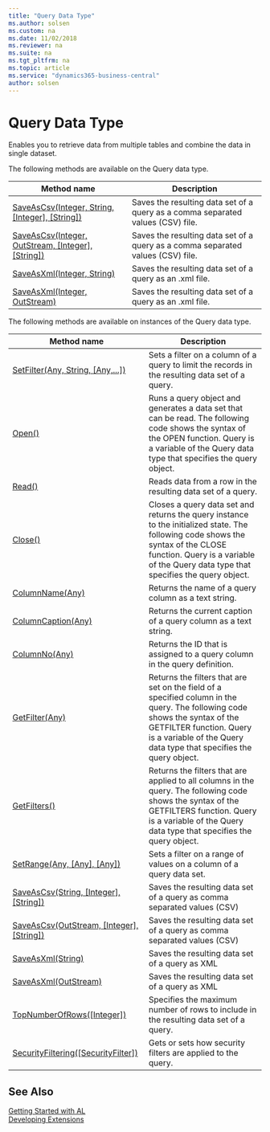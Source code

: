 ```yaml
---
title: "Query Data Type"
ms.author: solsen
ms.custom: na
ms.date: 11/02/2018
ms.reviewer: na
ms.suite: na
ms.tgt_pltfrm: na
ms.topic: article
ms.service: "dynamics365-business-central"
author: solsen
---
```

[//]: # (START>DO_NOT_EDIT)
[//]: # (IMPORTANT:Do not edit any of the content between here and the END>DO_NOT_EDIT.)
[//]: # (Any modifications should be made in the .xml files in the ModernDev repo.)
# Query Data Type
Enables you to retrieve data from multiple tables and combine the data in single dataset.

The following methods are available on the Query data type.


|Method name|Description|
|-----------|-----------|
|[SaveAsCsv(Integer, String, [Integer], [String])](query-saveascsv-integer-string-integer-string-method.md)|Saves the resulting data set of a query as a comma separated values (CSV) file.|
|[SaveAsCsv(Integer, OutStream, [Integer], [String])](query-saveascsv-integer-outstream-integer-string-method.md)|Saves the resulting data set of a query as a comma separated values (CSV) file.|
|[SaveAsXml(Integer, String)](query-saveasxml-integer-string-method.md)|Saves the resulting data set of a query as an .xml file.|
|[SaveAsXml(Integer, OutStream)](query-saveasxml-integer-outstream-method.md)|Saves the resulting data set of a query as an .xml file.|

The following methods are available on instances of the Query data type.

|Method name|Description|
|-----------|-----------|
|[SetFilter(Any, String, [Any,...])](queryinstance-setfilter-method.md)|Sets a filter on a column of a query to limit the records in the resulting data set of a query.|
|[Open()](queryinstance-open-method.md)|Runs a query object and generates a data set that can be read. The following code shows the syntax of the OPEN function. Query is a variable of the Query data type that specifies the query object.|
|[Read()](queryinstance-read-method.md)|Reads data from a row in the resulting data set of a query.|
|[Close()](queryinstance-close-method.md)|Closes a query data set and returns the query instance to the initialized state. The following code shows the syntax of the CLOSE function.  Query is a variable of the Query data type that specifies the query object.|
|[ColumnName(Any)](queryinstance-columnname-method.md)|Returns the name of a query column as a text string.|
|[ColumnCaption(Any)](queryinstance-columncaption-method.md)|Returns the current caption of a query column as a text string.|
|[ColumnNo(Any)](queryinstance-columnno-method.md)|Returns the ID that is assigned to a query column in the query definition.|
|[GetFilter(Any)](queryinstance-getfilter-method.md)|Returns the filters that are set on the field of a specified column in the query. The following code shows the syntax of the GETFILTER function. Query is a variable of the Query data type that specifies the query object.|
|[GetFilters()](queryinstance-getfilters-method.md)|Returns the filters that are applied to all columns in the query. The following code shows the syntax of the GETFILTERS function. Query is a variable of the Query data type that specifies the query object.|
|[SetRange(Any, [Any], [Any])](queryinstance-setrange-method.md)|Sets a filter on a range of values on a column of a query data set.|
|[SaveAsCsv(String, [Integer], [String])](queryinstance-saveascsv-string-integer-string-method.md)|Saves the resulting data set of a query as comma separated values (CSV)|
|[SaveAsCsv(OutStream, [Integer], [String])](queryinstance-saveascsv-outstream-integer-string-method.md)|Saves the resulting data set of a query as comma separated values (CSV)|
|[SaveAsXml(String)](queryinstance-saveasxml-string-method.md)|Saves the resulting data set of a query as XML|
|[SaveAsXml(OutStream)](queryinstance-saveasxml-outstream-method.md)|Saves the resulting data set of a query as XML|
|[TopNumberOfRows([Integer])](queryinstance-topnumberofrows-method.md)|Specifies the maximum number of rows to include in the resulting data set of a query.|
|[SecurityFiltering([SecurityFilter])](queryinstance-securityfiltering-method.md)|Gets or sets how security filters are applied to the query.|

[//]: # (IMPORTANT: END>DO_NOT_EDIT)
## See Also
[Getting Started with AL](../../devenv-get-started.md)  
[Developing Extensions](../../devenv-dev-overview.md)  